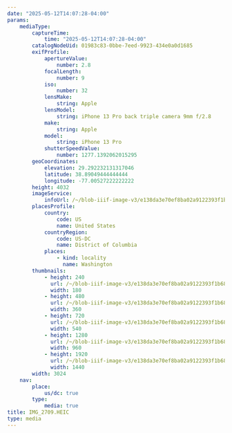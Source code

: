 ```yaml
---
date: "2025-05-12T14:07:28-04:00"
params:
    mediaType:
        captureTime:
            time: "2025-05-12T14:07:28-04:00"
        catalogNodeUid: 01983c83-0bbe-7eed-9923-434e0a0d1685
        exifProfile:
            apertureValue:
                number: 2.8
            focalLength:
                number: 9
            iso:
                number: 32
            lensMake:
                string: Apple
            lensModel:
                string: iPhone 13 Pro back triple camera 9mm f/2.8
            make:
                string: Apple
            model:
                string: iPhone 13 Pro
            shutterSpeedValue:
                number: 1277.1392062015295
        geoCoordinates:
            elevation: 29.292232131317046
            latitude: 38.89049444444444
            longitude: -77.00527222222222
        height: 4032
        imageService:
            infoUrl: /~/blob-iiif-image-v3/e138da3e70ef8ba02a9122393f1b685be16b7f140ecc386c57f940e28c07b598/info.json
        placesProfile:
            country:
                code: US
                name: United States
            countryRegion:
                code: US-DC
                name: District of Columbia
            places:
                - kind: locality
                  name: Washington
        thumbnails:
            - height: 240
              url: /~/blob-iiif-image-v3/e138da3e70ef8ba02a9122393f1b685be16b7f140ecc386c57f940e28c07b598/full/180%2C240/0/default.jpg
              width: 180
            - height: 480
              url: /~/blob-iiif-image-v3/e138da3e70ef8ba02a9122393f1b685be16b7f140ecc386c57f940e28c07b598/full/360%2C480/0/default.jpg
              width: 360
            - height: 720
              url: /~/blob-iiif-image-v3/e138da3e70ef8ba02a9122393f1b685be16b7f140ecc386c57f940e28c07b598/full/540%2C720/0/default.jpg
              width: 540
            - height: 1280
              url: /~/blob-iiif-image-v3/e138da3e70ef8ba02a9122393f1b685be16b7f140ecc386c57f940e28c07b598/full/960%2C1280/0/default.jpg
              width: 960
            - height: 1920
              url: /~/blob-iiif-image-v3/e138da3e70ef8ba02a9122393f1b685be16b7f140ecc386c57f940e28c07b598/full/1440%2C1920/0/default.jpg
              width: 1440
        width: 3024
    nav:
        place:
            us/dc: true
        type:
            media: true
title: IMG_2709.HEIC
type: media
---
```

